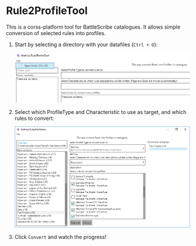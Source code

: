 # Rule2ProfileTool

This is a corss-platform tool for BattleScribe catalogues. It allows simple conversion of selected rules into profiles.

1. Start by selecting a directory with your datafiles (`Ctrl + O`):

    ![img](docs/img/1-select-folder.png)

2. Select which ProfileType and Characteristic to use as target, and which rules to convert:

    ![img](docs/img/2-setup-select-rules.png)

3. Click `Convert` and watch the progress!
